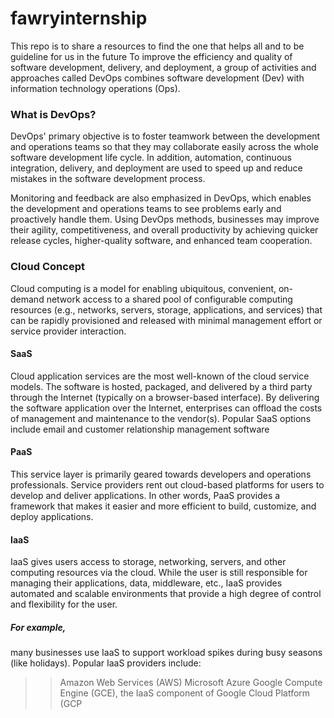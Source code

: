 # fawryinternship
This repo is to share a resources to find the one that helps all and to be guideline for us in the future 
To improve the efficiency and quality of software development, delivery, and deployment, a group of activities and approaches called DevOps combines software development (Dev) with information technology operations (Ops).
### What is DevOps?
DevOps' primary objective is to foster teamwork between the development and operations teams so that they may collaborate easily across the whole software development life cycle. In addition, automation, continuous integration, delivery, and deployment are used to speed up and reduce mistakes in the software development process.

Monitoring and feedback are also emphasized in DevOps, which enables the development and operations teams to see problems early and proactively handle them. Using DevOps methods, businesses may improve their agility, competitiveness, and overall productivity by achieving quicker release cycles, higher-quality software, and enhanced team cooperation.

### Cloud Concept
Cloud computing is a model for enabling ubiquitous, convenient, on-demand network access to a shared pool of configurable computing resources (e.g., networks, servers, storage, applications, and services) that can be rapidly provisioned and released with minimal management effort or service provider interaction.
#### SaaS
Cloud application services are the most well-known of the cloud service models. The software is hosted, packaged, and delivered by a third party through the Internet (typically on a browser-based interface). By delivering the software application over the Internet, enterprises can offload the costs of management and maintenance to the vendor(s).
Popular SaaS options include email and customer relationship management software
#### PaaS
This service layer is primarily geared towards developers and operations professionals. Service providers rent out cloud-based platforms for users to develop and deliver applications. In other words, PaaS provides a framework that makes it easier and more efficient to build, customize, and deploy applications.
#### IaaS
IaaS gives users access to storage, networking, servers, and other computing resources via the cloud. While the user is still responsible for managing their applications, data, middleware, etc., IaaS provides automated and scalable environments that provide a high degree of control and flexibility for the user.
##### For example,
many businesses use IaaS to support workload spikes during busy seasons (like holidays).
Popular IaaS providers include:
>> Amazon Web Services (AWS)
>> Microsoft Azure
>> Google Compute Engine (GCE), the IaaS component of Google Cloud Platform (GCP
